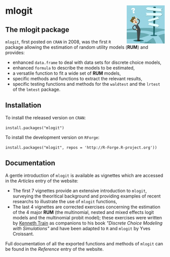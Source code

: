 # mlogit <img src="logo.png" align="right" alt="" width="120" />

## The mlogit package

`mlogit`, first posted on `CRAN` in 2008, was the first `R` package
allowing the estimation of random utility models (**RUM**) and
provides:

- enhanced `data.frame` to deal with data sets for discrete choice models,
- enhanced `formula` to describe the models to be estimated, 
- a versatile function to fit a wide set of **RUM** models,
- specific methods and functions to extract the relevant results,
- specific testing functions and methods for the `waldtest` and the
  `lrtest` of the `lmtest` package.

## Installation

To install the released version on `CRAN`:

`install.packages("mlogit")`

To install the development version on `RForge`:

`install.packages("mlogit", repos = 'http://R-Forge.R-project.org'))`

## Documentation

A gentle introduction of `mlogit` is available as vignettes which are
accessed in the *Articles* entry of the website:

- The first 7 vignettes provide an extensive introduction to `mlogit`,
  surveying the theoritical background and providing examples of
  recent researchs to illustrate the use of `mlogit` functions,
- The last 4 vignettes are corrected exercises concerning the
  estimation of the 4 major **RUM** (the multinomial, nested and mixed
  effects logit models and the multinomial probit model); these
  exercises were written by [Kenneth
  Train](https://eml.berkeley.edu/~train/distant.html) as companions
  to his book *"Discrete Choice Modeling with Simulations"* and have
  been adapted to `R` and `mlogit` by Yves Croissant.

Full documentation of all the exported functions and methods of
`mlogit` can be found in the *Reference* entry of the website.
